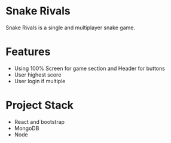 # Snake Rivals

Snake Rivals is a single and multiplayer snake game.

# Features

- Using 100% Screen for game section and Header for buttons
- User highest score
- User login if multiple

# Project Stack

- React and bootstrap
- MongoDB
- Node
